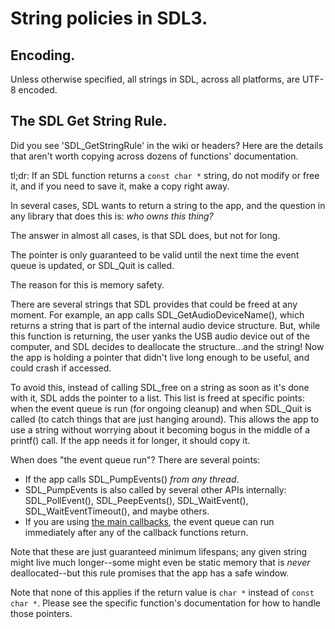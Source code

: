 # String policies in SDL3.

## Encoding.

Unless otherwise specified, all strings in SDL, across all platforms, are
UTF-8 encoded.


## The SDL Get String Rule.

Did you see 'SDL_GetStringRule' in the wiki or headers? Here are the details
that aren't worth copying across dozens of functions' documentation.

tl;dr: If an SDL function returns a `const char *` string, do not modify or
free it, and if you need to save it, make a copy right away.

In several cases, SDL wants to return a string to the app, and the question
in any library that does this is: _who owns this thing?_

The answer in almost all cases, is that SDL does, but not for long.

The pointer is only guaranteed to be valid until the next time the event
queue is updated, or SDL_Quit is called.

The reason for this is memory safety.

There are several strings that SDL provides that could be freed at
any moment. For example, an app calls SDL_GetAudioDeviceName(), which returns
a string that is part of the internal audio device structure. But, while this
function is returning, the user yanks the USB audio device out of the
computer, and SDL decides to deallocate the structure...and the string!
Now the app is holding a pointer that didn't live long enough to be useful,
and could crash if accessed.

To avoid this, instead of calling SDL_free on a string as soon as it's done
with it, SDL adds the pointer to a list. This list is freed at specific
points: when the event queue is run (for ongoing cleanup) and when SDL_Quit
is called (to catch things that are just hanging around). This allows the
app to use a string without worrying about it becoming bogus in the middle
of a printf() call. If the app needs it for longer, it should copy it.

When does "the event queue run"? There are several points:

- If the app calls SDL_PumpEvents() _from any thread_.
- SDL_PumpEvents is also called by several other APIs internally:
  SDL_PollEvent(), SDL_PeepEvents(), SDL_WaitEvent(),
  SDL_WaitEventTimeout(), and maybe others.
- If you are using [the main callbacks](README-main-functions), the
  event queue can run immediately after any of the callback functions return.

Note that these are just guaranteed minimum lifespans; any given string
might live much longer--some might even be static memory that is _never_
deallocated--but this rule promises that the app has a safe window.

Note that none of this applies if the return value is `char *` instead of
`const char *`. Please see the specific function's documentation for how
to handle those pointers.

